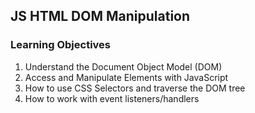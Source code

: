 ## JS HTML DOM Manipulation

### Learning Objectives
  1. Understand the Document Object Model (DOM)
  2. Access and Manipulate Elements with JavaScript
  3. How to use CSS Selectors and traverse the DOM tree
  4. How to work with event listeners/handlers